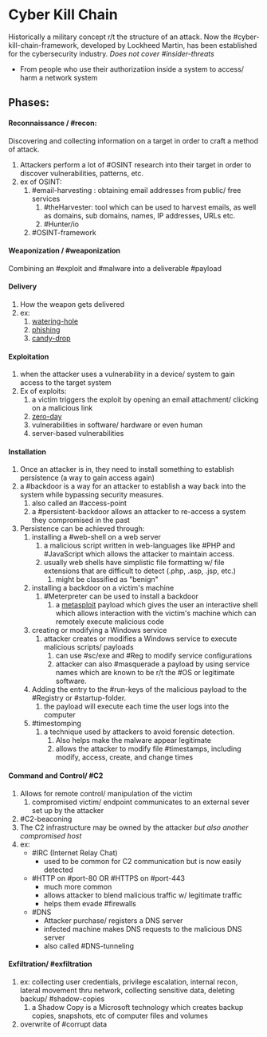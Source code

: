 
# Cyber Kill Chain
Historically a military concept r/t the structure of an attack. Now the #cyber-kill-chain-framework, developed by Lockheed Martin, has been established for the cybersecurity industry.
*Does not cover #insider-threats*
- From people who use their authorizatiion inside a system to access/ harm a network system

## Phases:
#### Reconnaissance / #recon: 
Discovering and collecting information on a target in order to craft a method of attack.
1. Attackers perform a lot of #OSINT research into their target in order to discover vulnerabilities, patterns, etc.
2. ex of OSINT:
	1. #email-harvesting : obtaining email addresses from public/ free services
		1. #theHarvester: tool which can be used to harvest emails, as well as domains, sub domains, names, IP addresses, URLs etc.
		2. #Hunter/io
	2. #OSINT-framework 

#### Weaponization / #weaponization 
Combining an #exploit and #malware into a deliverable #payload 

#### Delivery
1. How the weapon gets delivered
2. ex:
	1. [watering-hole]()
	2. [phishing](/cybersecurity/attacks/phishing.md)
	3. [candy-drop]()

#### Exploitation
1. when the attacker uses a vulnerability in a device/ system to gain access to the target system
2. Ex of exploits:
	1. a victim triggers the exploit by opening an email attachment/ clicking on a malicious link
	2. [zero-day]()
	3. vulnerabilities in software/ hardware or even human
	4. server-based vulnerabilities

#### Installation
1. Once an attacker is in, they need to install something to establish persistence (a way to gain access again)
2. a #backdoor is a way for an attacker to establish a way back into the system while bypassing security measures.
	1. also called an #access-point
	2. a #persistent-backdoor allows an attacker to re-access a system they compromised in the past
3. Persistence can be achieved through:
	1. installing a #web-shell on a web server
		1. a malicious script written in web-languages like #PHP and #JavaScript which allows the attacker to maintain access.
		2. usually web shells have simplistic file formatting w/ file extensions that are difficult to detect (.php, .asp, .jsp, etc.)
			1. might be classified as "benign"
	2. installing a backdoor on a victim's machine
		1. #Meterpreter can be used to install a backdoor
			1. a [metasploit](/cybersecurity/tools/metasploit.md) payload which gives the user an interactive shell which allows interaction with the victim's machine which can remotely execute malicious code
	3. creating or modifying a Windows service
		1. attacker creates or modifies a Windows service to execute malicious scripts/ payloads
			1. can use #sc/exe and #Reg to modify service configurations
			2. attacker can also #masquerade a payload by using service names which are known to be r/t the #OS or legitimate software.
	4. Adding the entry to the #run-keys of the malicious payload to the #Registry or #startup-folder.
		1. the payload will execute each time the user logs into the computer
	5. #timestomping
		1. a technique used by attackers to avoid forensic detection.
			1. Also helps make the malware appear legitimate
			2. allows the attacker to modify file #timestamps, including modify, access, create, and change times

#### Command and Control/ #C2 
1. Allows for remote control/ manipulation of the victim
	1. compromised victim/ endpoint communicates to an external sever set up by the attacker
2. #C2-beaconing
3. The C2 infrastructure may be owned by the attacker *but also another compromised host*
4. ex:
	- #IRC (Internet Relay Chat)
		- used to be common for C2 communication but is now easily detected
	- #HTTP on #port-80 OR #HTTPS on #port-443
		- much more common
		- allows attacker to blend malicious traffic w/ legitimate traffic
		- helps them evade #firewalls
	- #DNS 
		- Attacker purchase/ registers a DNS server
		- infected machine makes DNS requests to the malicious DNS server
		- also called #DNS-tunneling

#### Exfiltration/ #exfiltration
1. ex: collecting user credentials, privilege escalation, internal recon, lateral movement thru network, collecting sensitive data, deleting backup/ #shadow-copies 
	1. a Shadow Copy is a Microsoft technology which creates backup copies, snapshots, etc of computer files and volumes
2. overwrite of #corrupt data
